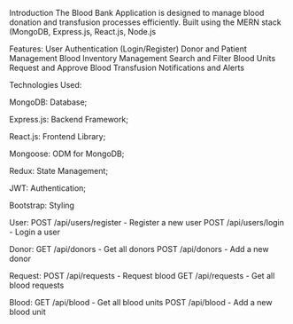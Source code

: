 Introduction
The Blood Bank Application is designed to manage blood donation and transfusion 
processes efficiently. Built using the MERN stack (MongoDB, Express.js, React.js, Node.js

Features:
User Authentication (Login/Register)
Donor and Patient Management
Blood Inventory Management
Search and Filter Blood Units
Request and Approve Blood Transfusion
Notifications and Alerts

Technologies Used:

MongoDB: Database;

Express.js: Backend Framework;

React.js: Frontend Library;

Mongoose: ODM for MongoDB;

Redux: State Management;

JWT: Authentication;

Bootstrap: Styling

User:
POST /api/users/register - Register a new user
POST /api/users/login - Login a user

Donor:
GET /api/donors - Get all donors
POST /api/donors - Add a new donor

Request:
POST /api/requests - Request blood
GET /api/requests - Get all blood requests

Blood:
GET /api/blood - Get all blood units
POST /api/blood - Add a new blood unit
